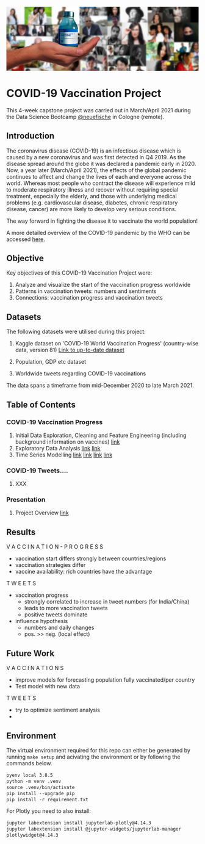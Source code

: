 ![](images/vaccine-6116391_1920_pixabay.jpg)


# COVID-19 Vaccination Project

This 4-week capstone project was carried out in March/April 2021 during the Data Science Bootcamp [@neuefische](https://www.neuefische.de) in Cologne (remote).

## Introduction

The coronavirus disease (COVID-19) is an infectious disease which is caused by a new coronavirus and was first detected in Q4 2019. As the disease spread around the globe it was declared a pandemic early in 2020. Now, a year later (March/April 2021), the effects of the global pandemic continues to affect and change the lives of each and everyone across the world. Whereas most people who contract the disease will experience mild to moderate respiratory illness and recover without requiring special treatment, especially the elderly, and those with underlying medical problems (e.g. cardiovascular disease, diabetes, chronic respiratory disease, cancer) are more likely to develop very serious conditions.

The way forward in fighting the disease it to vaccinate the world population!

A more detailed overview of the COVID-19 pandemic by the WHO can be accessed [here](https://www.who.int/health-topics/coronavirus#tab=tab_1).


## Objective

Key objectives of this COVID-19 Vaccination Project were:

1) Analyze and visualize the start of the vaccination progress worldwide
2) Patterns in vaccination tweets: numbers and sentiments
3) Connections: vaccination progress and vaccination tweets


## Datasets

The following datasets were utilised during this project:

1) Kaggle dataset on 'COVID-19 World Vaccination Progress' (country-wise data, version 81) [Link to up-to-date dataset](https://www.kaggle.com/gpreda/covid-world-vaccination-progress)

1) Population, GDP etc dataset

1) Worldwide tweets regarding COVID-19 vaccinations

The data spans a timeframe from mid-December 2020 to late March 2021.


## Table of Contents

### COVID-19 Vaccination Progress
1) Initial Data Exploration, Cleaning and Feature Engineering (including background information on vaccines) [link](https://github.com/BiBa-01/Capstone_Covid/blob/f49a910f3ffb04ddd04a8e2c8a4e628fe8f1e794/01_COVID_Vaccines.ipynb)
2) Exploratory Data Analysis [link](https://github.com/BiBa-01/Capstone_Covid/blob/f49a910f3ffb04ddd04a8e2c8a4e628fe8f1e794/03_COVID_Vaccines.ipynb) [link](https://github.com/BiBa-01/Capstone_Covid/blob/f49a910f3ffb04ddd04a8e2c8a4e628fe8f1e794/05_COVID_Vaccines.ipynb)
3) Time Series Modelling [link](https://github.com/BiBa-01/Capstone_Covid/blob/f49a910f3ffb04ddd04a8e2c8a4e628fe8f1e794/06_COVID_Vaccines.ipynb) [link](https://github.com/BiBa-01/Capstone_Covid/blob/f49a910f3ffb04ddd04a8e2c8a4e628fe8f1e794/07_COVID_Vaccines.ipynb) [link](https://github.com/BiBa-01/Capstone_Covid/blob/f49a910f3ffb04ddd04a8e2c8a4e628fe8f1e794/08_COVID_Vaccines.ipynb) [link](https://github.com/BiBa-01/Capstone_Covid/blob/050ada568054380726ff9c0d0d1c31121a88750c/09_COVID_Vaccines.ipynb)

### COVID-19 Tweets....
1) XXX

### Presentation

1) Project Overview [link](https://github.com/BiBa-01/Capstone_Covid/XXX)


## Results

V A C C I N A T I O N  - P R O G R E S S 
+ vaccination start differs strongly between countries/regions
+ vaccination strategies differ
+ vaccine availability: rich countries have the advantage

T W E E T S
+ vaccination progress
    + strongly correlated to increase in tweet numbers (for India/China)
    + leads to more vaccination tweets
    + positive tweets dominate
+ influence hypothesis
    + numbers and daily changes
    + pos. >> neg. (local effect)


## Future Work

V A C C I N A T I O N S
+ improve models for forecasting population fully vaccinated/per country 
+ Test model with new data

T W E E T S
+ try to optimize sentiment analysis
+ 

## Environment

The virtual environment required for this repo can either be generated by running `make setup` and acivating the environment or by following the commands below.

```
pyenv local 3.8.5
python -m venv .venv
source .venv/bin/activate
pip install --upgrade pip
pip install -r requirement.txt
```

For Plotly you need to also install:
```
jupyter labextension install jupyterlab-plotly@4.14.3
jupyter labextension install @jupyter-widgets/jupyterlab-manager plotlywidget@4.14.3
```
